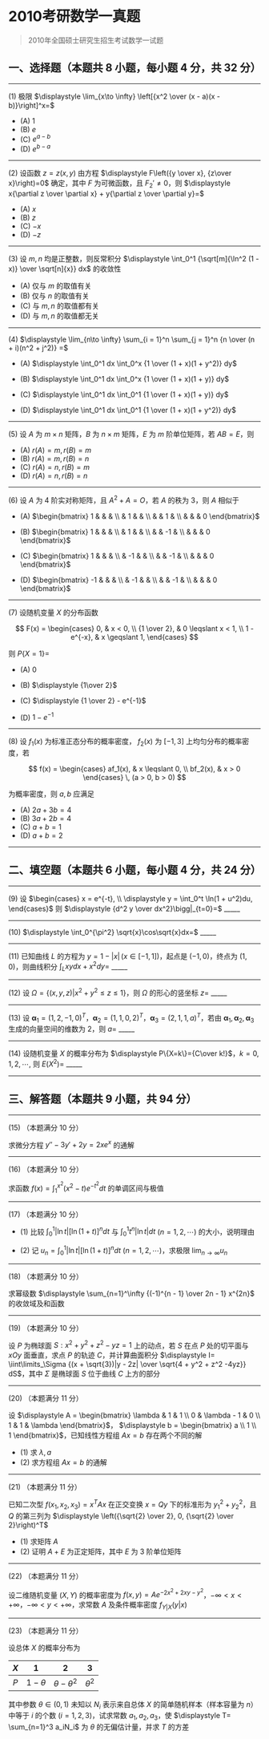 # 2010考研数学一真题

[annotation]: <id> (9c713bf6-b479-41f9-8786-2b9566461193)
[annotation]: <status> (public)
[annotation]: <create_time> (2021-03-08 15:23:31)
[annotation]: <category> (数学理论)
[annotation]: <tags> (考研数学)
[annotation]: <comments> (true)
[annotation]: <topic> (考研数学一真题)
[annotation]: <index> (-2010)
[annotation]: <url> (http://blog.ccyg.studio/article/9c713bf6-b479-41f9-8786-2b9566461193)

> 2010年全国硕士研究生招生考试数学一试题

## 一、选择题（本题共 8 小题，每小题 4 分，共 32 分）

---

(1) 极限 $\displaystyle \lim_{x\to \infty} \left[{x^2 \over (x - a)(x - b)}\right]^x=$

- (A) $1$
- (B) $e$
- (C) $e^{a - b}$
- (D) $e^{b - a}$

---

(2) 设函数 $z=z(x,y)$ 由方程 $\displaystyle F\left({y \over x}, {z\over x}\right)=0$ 确定，其中 $F$ 为可微函数，且 $F_2'\neq0$，则 $\displaystyle x{\partial z \over \partial x} + y{\partial z \over \partial y}=$

- (A) $x$
- (B) $z$
- (C) $-x$
- (D) $-z$

---

(3) 设 $m,n$ 均是正整数，则反常积分 $\displaystyle \int_0^1 {\sqrt[m]{\ln^2 (1 - x)} \over \sqrt[n]{x}} dx$ 的收敛性

- (A) 仅与 $m$ 的取值有关
- (B) 仅与 $n$ 的取值有关
- (C) 与 $m,n$ 的取值都有关
- (D) 与 $m,n$ 的取值都无关

---

(4) $\displaystyle \lim_{n\to \infty} \sum_{i = 1}^n \sum_{j = 1}^n {n \over (n + i)(n^2 + j^2)} =$

- (A) $\displaystyle \int_0^1 dx \int_0^x {1 \over (1 + x)(1 + y^2)} dy$

- (B) $\displaystyle \int_0^1 dx \int_0^x {1 \over (1 + x)(1 + y)} dy$

- (C) $\displaystyle \int_0^1 dx \int_0^1 {1 \over (1 + x)(1 + y)} dy$

- (D) $\displaystyle \int_0^1 dx \int_0^1 {1 \over (1 + x)(1 + y^2)} dy$

---

(5) 设 $A$ 为 $m\times n$ 矩阵，$B$ 为 $n\times m$ 矩阵，$E$ 为 $m$ 阶单位矩阵，若 $AB=E$，则

- (A) $r(A) = m,r(B) = m$
- (B) $r(A) = m,r(B) = n$
- (C) $r(A) = n,r(B) = m$
- (D) $r(A) = n,r(B) = n$

---

(6) 设 $A$ 为 $4$ 阶实对称矩阵，且 $A^2 + A = O$，若 $A$ 的秩为 $3$，则 $A$ 相似于

- (A) $\begin{bmatrix} 1 & & & \\ & 1 & & \\ & & 1 & \\ & & & 0 \end{bmatrix}$

- (B) $\begin{bmatrix} 1 & & & \\ & 1 & & \\ & & -1 & \\ & & & 0 \end{bmatrix}$

- (C) $\begin{bmatrix} 1 & & & \\ & -1 & & \\ & & -1 & \\ & & & 0 \end{bmatrix}$

- (D) $\begin{bmatrix} -1 & & & \\ & -1 & & \\ & & -1 & \\ & & & 0 \end{bmatrix}$

---

(7) 设随机变量 $X$ 的分布函数

$$
F(x) = \begin{cases}
0, & x < 0, \\
{1 \over 2}, & 0 \leqslant x < 1, \\
1 - e^{-x}, & x \geqslant 1,
\end{cases}
$$

则 $P\{X=1\}=$

- (A) $0$

- (B) $\displaystyle {1\over 2}$

- (C) $\displaystyle {1 \over 2} - e^{-1}$

- (D) $\displaystyle 1 - e^{-1}$

---

(8) 设 $f_1(x)$ 为标准正态分布的概率密度， $f_2(x)$ 为 $[-1,3]$ 上均匀分布的概率密度，若

$$
f(x) = \begin{cases}
af_1(x), & x \leqslant 0, \\
bf_2(x), & x > 0
\end{cases} \, (a > 0, b > 0)
$$

为概率密度，则 $a,b$ 应满足

- (A) $2a + 3b = 4$
- (B) $3a + 2b = 4$
- (C) $a + b = 1$
- (D) $a + b = 2$

---

## 二、填空题（本题共 6 小题，每小题 4 分，共 24 分）

---

(9) 设 $\begin{cases} x = e^{-t}, \\ \displaystyle y = \int_0^t \ln(1 + u^2)du, \end{cases}$ 则 $\displaystyle {d^2 y \over dx^2}\bigg|_{t=0}=$  \_\_\_\_\_

---

(10) $\displaystyle \int_0^{\pi^2} \sqrt{x}\cos\sqrt{x}dx=$  \_\_\_\_\_

---

(11) 已知曲线 $L$ 的方程为 $y=1 - |x| \, (x \in [ -1,1])$，起点是 $(-1,0)$，终点为 $(1,0)$，则曲线积分 $\displaystyle\int_L xydx +x^2dy =$  \_\_\_\_\_

---

(12) 设 $\Omega = \{ (x, y, z) | x^2 + y^2 \leqslant z \leqslant 1\}$，则 $\Omega$ 的形心的竖坐标 $z=$  \_\_\_\_\_

---

(13) 设 $\boldsymbol{\alpha}_1 = (1, 2, -1, 0)^T$，$\boldsymbol{\alpha}_2 = (1, 1, 0, 2)^T$，$\boldsymbol{\alpha}_3 = (2, 1, 1, a)^T$，若由 $\boldsymbol{\alpha}_1,\boldsymbol{\alpha}_2,\boldsymbol{\alpha}_3$ 生成的向量空间的维数为 $2$，则 $a=$  \_\_\_\_\_

---

(14) 设随机变量 $X$ 的概率分布为 $\displaystyle P\{X=k\}={C\over k!}$，$k=0,1,2,\cdots,$ 则 $E(X^2)=$  \_\_\_\_\_

---

## 三、解答题（本题共 9 小题，共 94 分）

---

(15) （本题满分 10 分）

求微分方程 $y'' - 3y' + 2y = 2xe^x$ 的通解

---

(16) （本题满分 10 分）

求函数 $\displaystyle f(x) = \int_1^{x^2}(x^2 - t) e^{-t^2}dt$ 的单调区间与极值

---

(17) （本题满分 10 分）

- (1) 比较 $\displaystyle \int_0^1 |\ln t|[\ln(1 + t)]^ndt$ 与 $\displaystyle \int_0^1 t^n|\ln t|dt$ $(n = 1,2,\cdots)$ 的大小，说明理由

- (2) 记  $\displaystyle u_n = \int_0^1 |\ln t|[\ln(1 + t)]^ndt$ $(n = 1,2,\cdots)$，求极限 $\displaystyle \lim_{n\to \infty} u_n$

---

(18) （本题满分 10 分）

求幂级数 $\displaystyle \sum_{n=1}^\infty {(-1)^{n - 1} \over 2n - 1} x^{2n}$ 的收敛域及和函数

---

(19) （本题满分 10 分）

设 $P$ 为椭球面 $S:x^2 + y^2 + z^2 - yz=1$ 上的动点，若 $S$ 在点 $P$ 处的切平面与 $xOy$ 面垂直，求点 $P$ 的轨迹 $C$，并计算曲面积分 $\displaystyle I= \iint\limits_\Sigma {(x + \sqrt{3})|y - 2z| \over \sqrt{4 + y^2 + z^2 -4yz}} dS$，其中 $\Sigma$ 是椭球面 $S$ 位于曲线 $C$ 上方的部分

---

(20) （本题满分 11 分）

设  $\displaystyle A = \begin{bmatrix} \lambda & 1 & 1 \\ 0 & \lambda - 1 & 0 \\ 1 & 1 & \lambda \end{bmatrix}$， $\displaystyle b = \begin{bmatrix} a \\ 1 \\ 1 \end{bmatrix}$，已知线性方程组 $Ax = b$ 存在两个不同的解

- (1) 求 $\lambda, a$
- (2) 求方程组 $Ax=b$ 的通解

---

(21) （本题满分 11 分）

已知二次型 $f(x_1, x_2, x_3) = x^TAx$ 在正交变换 $x = Qy$ 下的标准形为 $y_1^2 + y_2^2$，且 $Q$ 的第三列为 $\displaystyle \left({\sqrt{2} \over 2}, 0, {\sqrt{2} \over 2}\right)^T$

- (1) 求矩阵 $A$
- (2) 证明 $A+E$ 为正定矩阵，其中 $E$ 为 $3$ 阶单位矩阵

---

(22) （本题满分 11 分）

设二维随机变量 $(X,Y)$ 的概率密度为 $f(x,y) =Ae^{-2x^2+2xy-y^2}$，$-\infty < x < +\infty$，$-\infty < y < +\infty$，求常数 $A$ 及条件概率密度 $f_{Y|X}(y|x)$

---

(23) （本题满分 11 分）

设总体 $X$ 的概率分布为

|  $X$  |     $1$      |         $2$         |    $3$     |
| :---: | :----------: | :-----------------: | :--------: |
|  $P$  | $1 - \theta$ | $\theta - \theta^2$ | $\theta^2$ |

其中参数 $\theta \in (0, 1)$ 未知以 $N_i$ 表示来自总体 $X$ 的简单随机样本（样本容量为 $n$）中等于 $i$ 的个数 $(i=1,2,3)$，试求常数 $a_1,a_2,a_3$，使 $\displaystyle T= \sum_{n=1}^3 a_iN_i$ 为 $\theta$ 的无偏估计量，并求 $T$ 的方差
